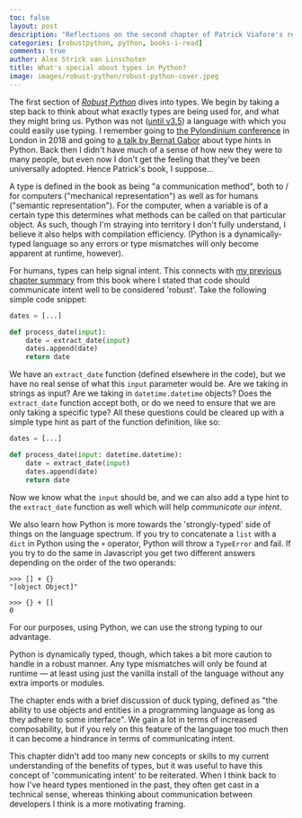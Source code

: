 ```yaml
---
toc: false
layout: post
description: "Reflections on the second chapter of Patrick Viafore's recent book, 'Robust Python'. We learn about types and how they fit into Python."
categories: [robustpython, python, books-i-read]
comments: true
author: Alex Strick van Linschoten
title: What's special about types in Python?
image: images/robust-python/robust-python-cover.jpeg
---
```


The first section of [*Robust Python*](https://www.amazon.com/Robust-Python-Patrick-Viafore-ebook-dp-B09982C9FX/dp/B09982C9FX/ref=mt_other?qid=&me=&tag=soumet-20&_encoding=UTF8) dives into types. We begin by taking a step back to think about what exactly types are being used for, and what they might bring us. Python was not ([until v3.5](https://stackoverflow.com/questions/32557920/what-are-type-hints-in-python-3-5)) a language with which you could easily use typing. I remember going to [the Pylondinium conference](http://pylondinium.org/2018/) in London in 2018 and going to [a talk by Bernat Gabor](https://pylondinium.org/2018/talk.html?talk_id=24) about type hints in Python. Back then I didn't have much of a sense of how new they were to many people, but even now I don't get the feeling that they've been universally adopted. Hence Patrick's book, I suppose…

A type is defined in the book as being "a communication method", both to / for computers ("mechanical representation") as well as for humans ("semantic representation"). For the computer, when a variable is of a certain type this determines what methods can be called on that particular object. As such, though I'm straying into territory I don't fully understand, I believe it also helps with compilation efficiency. (Python is a dynamically-typed language so any errors or type mismatches will only become apparent at runtime, however).

For humans, types can help signal intent. This connects with [my previous chapter summary](https://mlops.systems/robustpython/python/books-i-read/2021/12/29/robust-python-1.html) from this book where I stated that code should communicate intent well to be considered 'robust'. Take the following simple code snippet:

```python
dates = [...]

def process_date(input):
	date = extract_date(input)
    dates.append(date)
    return date
```

We have an `extract_date` function (defined elsewhere in the code), but we have no real sense of what this `input` parameter would be. Are we taking in strings as input? Are we taking in `datetime.datetime` objects? Does the `extract_date` function accept both, or do we need to ensure that we are only taking a specific type? All these questions could be cleared up with a simple type hint as part of the function definition, like so:

```python
dates = [...]

def process_date(input: datetime.datetime):
	date = extract_date(input)
    dates.append(date)
    return date
```

Now we know what the `input` should be, and we can also add a type hint to the `extract_date` function as well which will help *communicate our intent*.

We also learn how Python is more towards the 'strongly-typed' side of things on the language spectrum. If you try to concatenate a `list` with a `dict` in Python using the `+` operator, Python will throw a `TypeError` and fail. If you try to do the same in Javascript you get two different answers depending on the order of the two operands:

```
>>> [] + {}
"[object Object]"

>>> {} + []
0
```

For our purposes, using Python, we can use the strong typing to our advantage. 

Python is dynamically typed, though, which takes a bit more caution to handle in a robust manner. Any type mismatches will only be found at runtime — at least using just the vanilla install of the language without any extra imports or modules.

The chapter ends with a brief discussion of duck typing, defined as "the ability to use objects and entities in a programming language as long as they adhere to some interface". We gain a lot in terms of increased composability, but if you rely on this feature of the language too much then it can become a hindrance in terms of communicating intent.

This chapter didn't add too many new concepts or skills to my current understanding of the benefits of types, but it was useful to have this concept of 'communicating intent' to be reiterated. When I think back to how I've heard types mentioned in the past, they often get cast in a technical sense, whereas thinking about communication between developers I think is a more motivating framing.